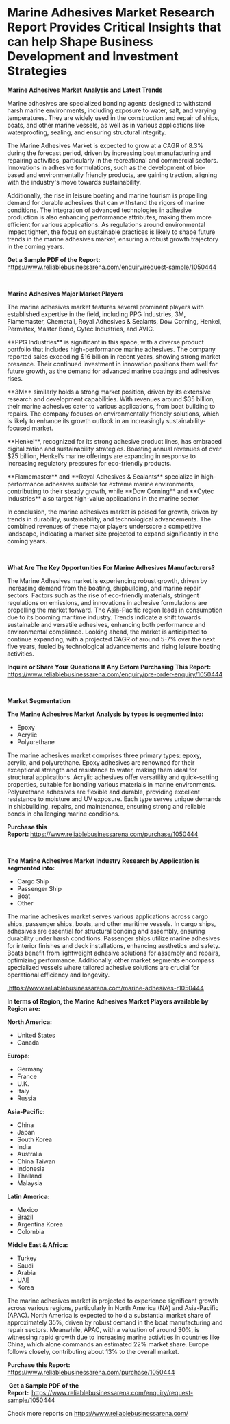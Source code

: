 <p><h1>Marine Adhesives Market Research Report Provides Critical Insights that can help Shape Business Development and Investment Strategies</h1></p><p><strong>Marine Adhesives Market Analysis and Latest Trends</strong></p>
<p><p>Marine adhesives are specialized bonding agents designed to withstand harsh marine environments, including exposure to water, salt, and varying temperatures. They are widely used in the construction and repair of ships, boats, and other marine vessels, as well as in various applications like waterproofing, sealing, and ensuring structural integrity.</p><p>The Marine Adhesives Market is expected to grow at a CAGR of 8.3% during the forecast period, driven by increasing boat manufacturing and repairing activities, particularly in the recreational and commercial sectors. Innovations in adhesive formulations, such as the development of bio-based and environmentally friendly products, are gaining traction, aligning with the industry's move towards sustainability. </p><p>Additionally, the rise in leisure boating and marine tourism is propelling demand for durable adhesives that can withstand the rigors of marine conditions. The integration of advanced technologies in adhesive production is also enhancing performance attributes, making them more efficient for various applications. As regulations around environmental impact tighten, the focus on sustainable practices is likely to shape future trends in the marine adhesives market, ensuring a robust growth trajectory in the coming years.</p></p>
<p><strong>Get a Sample PDF of the Report:&nbsp;</strong> <a href="https://www.reliablebusinessarena.com/enquiry/request-sample/1050444?utm_campaign=2114&utm_medium=2&utm_source=Github&utm_content=ia&utm_term=31012025&utm_id=marine-adhesives">https://www.reliablebusinessarena.com/enquiry/request-sample/1050444</a></p>
<p>&nbsp;</p>
<p><strong>Marine Adhesives Major Market Players</strong></p>
<p><p>The marine adhesives market features several prominent players with established expertise in the field, including PPG Industries, 3M, Flamemaster, Chemetall, Royal Adhesives & Sealants, Dow Corning, Henkel, Permatex, Master Bond, Cytec Industries, and AVIC. </p><p>**PPG Industries** is significant in this space, with a diverse product portfolio that includes high-performance marine adhesives. The company reported sales exceeding $16 billion in recent years, showing strong market presence. Their continued investment in innovation positions them well for future growth, as the demand for advanced marine coatings and adhesives rises.</p><p>**3M** similarly holds a strong market position, driven by its extensive research and development capabilities. With revenues around $35 billion, their marine adhesives cater to various applications, from boat building to repairs. The company focuses on environmentally friendly solutions, which is likely to enhance its growth outlook in an increasingly sustainability-focused market.</p><p>**Henkel**, recognized for its strong adhesive product lines, has embraced digitalization and sustainability strategies. Boasting annual revenues of over $25 billion, Henkel’s marine offerings are expanding in response to increasing regulatory pressures for eco-friendly products.</p><p>**Flamemaster** and **Royal Adhesives & Sealants** specialize in high-performance adhesives suitable for extreme marine environments, contributing to their steady growth, while **Dow Corning** and **Cytec Industries** also target high-value applications in the marine sector.</p><p>In conclusion, the marine adhesives market is poised for growth, driven by trends in durability, sustainability, and technological advancements. The combined revenues of these major players underscore a competitive landscape, indicating a market size projected to expand significantly in the coming years.</p></p>
<p>&nbsp;</p>
<p><strong>What Are The Key Opportunities For Marine Adhesives Manufacturers?</strong></p>
<p><p>The Marine Adhesives market is experiencing robust growth, driven by increasing demand from the boating, shipbuilding, and marine repair sectors. Factors such as the rise of eco-friendly materials, stringent regulations on emissions, and innovations in adhesive formulations are propelling the market forward. The Asia-Pacific region leads in consumption due to its booming maritime industry. Trends indicate a shift towards sustainable and versatile adhesives, enhancing both performance and environmental compliance. Looking ahead, the market is anticipated to continue expanding, with a projected CAGR of around 5-7% over the next five years, fueled by technological advancements and rising leisure boating activities.</p></p>
<p><strong>Inquire or Share Your Questions If Any Before Purchasing This Report:</strong> <a href="https://www.reliablebusinessarena.com/enquiry/pre-order-enquiry/1050444?utm_campaign=2114&utm_medium=2&utm_source=Github&utm_content=ia&utm_term=31012025&utm_id=marine-adhesives">https://www.reliablebusinessarena.com/enquiry/pre-order-enquiry/1050444</a></p>
<p>&nbsp;</p>
<p><strong>Market Segmentation</strong></p>
<p><strong>The Marine Adhesives Market Analysis by types is segmented into:</strong></p>
<p><ul><li>Epoxy</li><li>Acrylic</li><li>Polyurethane</li></ul></p>
<p><p>The marine adhesives market comprises three primary types: epoxy, acrylic, and polyurethane. Epoxy adhesives are renowned for their exceptional strength and resistance to water, making them ideal for structural applications. Acrylic adhesives offer versatility and quick-setting properties, suitable for bonding various materials in marine environments. Polyurethane adhesives are flexible and durable, providing excellent resistance to moisture and UV exposure. Each type serves unique demands in shipbuilding, repairs, and maintenance, ensuring strong and reliable bonds in challenging marine conditions.</p></p>
<p><strong>Purchase this Report:&nbsp;</strong><a href="https://www.reliablebusinessarena.com/purchase/1050444?utm_campaign=2114&utm_medium=2&utm_source=Github&utm_content=ia&utm_term=31012025&utm_id=marine-adhesives">https://www.reliablebusinessarena.com/purchase/1050444</a></p>
<p>&nbsp;</p>
<p><strong>The Marine Adhesives Market Industry Research by Application is segmented into:</strong></p>
<p><ul><li>Cargo Ship</li><li>Passenger Ship</li><li>Boat</li><li>Other</li></ul></p>
<p><p>The marine adhesives market serves various applications across cargo ships, passenger ships, boats, and other maritime vessels. In cargo ships, adhesives are essential for structural bonding and assembly, ensuring durability under harsh conditions. Passenger ships utilize marine adhesives for interior finishes and deck installations, enhancing aesthetics and safety. Boats benefit from lightweight adhesive solutions for assembly and repairs, optimizing performance. Additionally, other market segments encompass specialized vessels where tailored adhesive solutions are crucial for operational efficiency and longevity.</p></p>
<p><a href="https://www.reliablebusinessarena.com/marine-adhesives-r1050444?utm_campaign=2114&utm_medium=2&utm_source=Github&utm_content=ia&utm_term=31012025&utm_id=marine-adhesives">&nbsp;https://www.reliablebusinessarena.com/marine-adhesives-r1050444</a></p>
<p><strong>In terms of Region, the Marine Adhesives Market Players available by Region are:</strong></p>
<p>
    <p> <strong> North America: </strong>
        <ul>
            <li>United States</li>
            <li>Canada</li>
        </ul>
        </p> 
    <p> <strong> Europe: </strong>
        <ul>
            <li>Germany</li>
            <li>France</li>
            <li>U.K.</li>
            <li>Italy</li>
            <li>Russia</li>
        </ul>
        </p> 
    <p> <strong> Asia-Pacific: </strong>
        <ul>
            <li>China</li>
            <li>Japan</li>
            <li>South Korea</li>
            <li>India</li>
            <li>Australia</li>
            <li>China Taiwan</li>
            <li>Indonesia</li>
            <li>Thailand</li>
            <li>Malaysia</li>
        </ul>
        </p> 
    <p> <strong> Latin America: </strong>
        <ul>
            <li>Mexico</li>
            <li>Brazil</li>
            <li>Argentina Korea</li>
            <li>Colombia</li>
        </ul>
        </p> 
    <p> <strong> Middle East & Africa: </strong>
        <ul>
            <li>Turkey</li>
            <li>Saudi</li>
            <li>Arabia</li>
            <li>UAE</li>
            <li>Korea</li>
        </ul>
    </p>
    </p>
<p><p>The marine adhesives market is projected to experience significant growth across various regions, particularly in North America (NA) and Asia-Pacific (APAC). North America is expected to hold a substantial market share of approximately 35%, driven by robust demand in the boat manufacturing and repair sectors. Meanwhile, APAC, with a valuation of around 30%, is witnessing rapid growth due to increasing marine activities in countries like China, which alone commands an estimated 22% market share. Europe follows closely, contributing about 13% to the overall market.</p></p>
<p><strong>Purchase this Report: </strong><a href="https://www.reliablebusinessarena.com/purchase/1050444?utm_campaign=2114&utm_medium=2&utm_source=Github&utm_content=ia&utm_term=31012025&utm_id=marine-adhesives">https://www.reliablebusinessarena.com/purchase/1050444</a></p>
<p>&nbsp;<strong>Get a Sample PDF of the Report:&nbsp;&nbsp;</strong><a href="https://www.reliablebusinessarena.com/enquiry/request-sample/1050444?utm_campaign=2114&utm_medium=2&utm_source=Github&utm_content=ia&utm_term=31012025&utm_id=marine-adhesives">https://www.reliablebusinessarena.com/enquiry/request-sample/1050444</a></p>
<p><strong></strong></p>
<p>Check more reports on <a href="https://www.reliablebusinessarena.com/?utm_campaign=2114&utm_medium=2&utm_source=Github&utm_content=ia&utm_term=31012025&utm_id=marine-adhesives">https://www.reliablebusinessarena.com/</a></p>